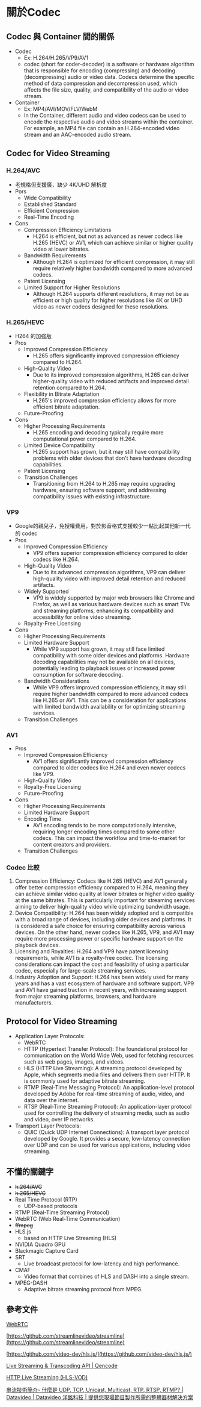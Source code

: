 # 關於Codec

## Codec 與 Container 間的關係

- Codec
    - Ex: H.264/H.265/VP9/AV1
    - codec (short for coder-decoder) is a software or hardware algorithm that is responsible for encoding (compressing) and decoding (decompressing) audio or video data. Codecs determine the specific method of data compression and decompression used, which affects the file size, quality, and compatibility of the audio or video stream.
- Container
    - Ex: MP4/AVI/MOV/FLV/WebM
    - In the Container, different audio and video codecs can be used to encode the respective audio and video streams within the container. For example, an MP4 file can contain an H.264-encoded video stream and an AAC-encoded audio stream.

## Codec for Video Streaming

### H.264/AVC

- 老規格但支援廣，缺少 4K/UHD 解析度
- Pors
    - Wide Compatibility
    - Established Standard
    - Efficient Compression
    - Real-Time Encoding
- Cons
    - Compression Efficiency Limitations
        - H.264 is efficient, but not as advanced as newer codecs like H.265 (HEVC) or AV1, which can achieve similar or higher quality video at lower bitrates.
    - Bandwidth Requirements
        - Although H.264 is optimized for efficient compression, it may still require relatively higher bandwidth compared to more advanced codecs.
    - Patent Licensing
    - Limited Support for Higher Resolutions
        - Although H.264 supports different resolutions, it may not be as efficient or high quality for higher resolutions like 4K or UHD video as newer codecs designed for these resolutions.

### H.265/HEVC

- H264 的加強版
- Pros
    - Improved Compression Efficiency
        - H.265 offers significantly improved compression efficiency compared to H.264.
    - High-Quality Video
        - Due to its improved compression algorithms, H.265 can deliver higher-quality video with reduced artifacts and improved detail retention compared to H.264.
    - Flexibility in Bitrate Adaptation
        - H.265's improved compression efficiency allows for more efficient bitrate adaptation.
    - Future-Proofing
- Cons
    - Higher Processing Requirements
        - H.265 encoding and decoding typically require more computational power compared to H.264.
    - Limited Device Compatibility
        - H.265 support has grown, but it may still have compatibility problems with older devices that don't have hardware decoding capabilities.
    - Patent Licensing
    - Transition Challenges
        - Transitioning from H.264 to H.265 may require upgrading hardware, ensuring software support, and addressing compatibility issues with existing infrastructure.

### VP9

- Google的親兒子，免授權費用，對於影音格式支援較少一點比起其他新一代的 codec
- Pros
    - Improved Compression Efficiency
        - VP9 offers superior compression efficiency compared to older codecs like H.264.
    - High-Quality Video
        - Due to its advanced compression algorithms, VP9 can deliver high-quality video with improved detail retention and reduced artifacts.
    - Widely Supported
        - VP9 is widely supported by major web browsers like Chrome and Firefox, as well as various hardware devices such as smart TVs and streaming platforms, enhancing its compatibility and accessibility for online video streaming.
    - Royalty-Free Licensing
- Cons
    - Higher Processing Requirements
    - Limited Hardware Support
        - While VP9 support has grown, it may still face limited compatibility with some older devices and platforms. Hardware decoding capabilities may not be available on all devices, potentially leading to playback issues or increased power consumption for software decoding.
    - Bandwidth Considerations
        - While VP9 offers improved compression efficiency, it may still require higher bandwidth compared to more advanced codecs like H.265 or AV1. This can be a consideration for applications with limited bandwidth availability or for optimizing streaming services.
    - Transition Challenges

### AV1

- Pros
    - Improved Compression Efficiency
        - AV1 offers significantly improved compression efficiency compared to older codecs like H.264 and even newer codecs like VP9.
    - High-Quality Video
    - Royalty-Free Licensing
    - Future-Proofing
- Cons
    - Higher Processing Requirements
    - Limited Hardware Support
    - Encoding Time
        - AV1 encoding tends to be more computationally intensive, requiring longer encoding times compared to some other codecs. This can impact the workflow and time-to-market for content creators and providers.
    - Transition Challenges

### Codec 比較

1. Compression Efficiency: 
Codecs like H.265 (HEVC) and AV1 generally offer better compression efficiency compared to H.264, meaning they can achieve similar video quality at lower bitrates or higher video quality at the same bitrates. This is particularly important for streaming services aiming to deliver high-quality video while optimizing bandwidth usage.
2. Device Compatibility: 
H.264 has been widely adopted and is compatible with a broad range of devices, including older devices and platforms. It is considered a safe choice for ensuring compatibility across various devices. On the other hand, newer codecs like H.265, VP9, and AV1 may require more processing power or specific hardware support on the playback devices.
3. Licensing and Royalties: 
H.264 and VP9 have patent licensing requirements, while AV1 is a royalty-free codec. The licensing considerations can impact the cost and feasibility of using a particular codec, especially for large-scale streaming services.
4. Industry Adoption and Support: 
H.264 has been widely used for many years and has a vast ecosystem of hardware and software support. VP9 and AV1 have gained traction in recent years, with increasing support from major streaming platforms, browsers, and hardware manufacturers.

## Protocol for Video Streaming

- Application Layer Protocols:
    - WebRTC
    - HTTP (Hypertext Transfer Protocol): The foundational protocol for communication on the World Wide Web, used for fetching resources such as web pages, images, and videos.
    - HLS (HTTP Live Streaming): A streaming protocol developed by Apple, which segments media files and delivers them over HTTP. It is commonly used for adaptive bitrate streaming.
    - RTMP (Real-Time Messaging Protocol): An application-level protocol developed by Adobe for real-time streaming of audio, video, and data over the internet.
    - RTSP (Real-Time Streaming Protocol): An application-layer protocol used for controlling the delivery of streaming media, such as audio and video, over IP networks.
- Transport Layer Protocols:
    - QUIC (Quick UDP Internet Connections): A transport layer protocol developed by Google. It provides a secure, low-latency connection over UDP and can be used for various applications, including video streaming.

## 不懂的關鍵字

- ~~h.264/AVC~~
- ~~h.265/HEVC~~
- Real Time Protocol (RTP)
    - UDP-based protocols
- RTMP (Real-Time Streaming Protocol)
- WebRTC (Web Real-Time Communication)
- ~~ffmpeg~~
- HLS.js
    - based on HTTP Live Streaming (HLS)
- NVIDIA Quadro GPU
- Blackmagic Capture Card
- SRT
    - Live broadcast protocol for low-latency and high performance.
- CMAF
    - Video format that combines of HLS and DASH into a single stream.
- MPEG-DASH
    - Adaptive bitrate streaming protocol from MPEG.

## 參考文件

[WebRTC](https://webrtc.org/?hl=zh-tw)

[https://github.com/streamlinevideo/streamline](https://github.com/streamlinevideo/streamline)

[https://github.com/video-dev/hls.js/](https://github.com/video-dev/hls.js/)

[Live Streaming & Transcoding API | Qencode](https://cloud.qencode.com/live-streaming)

[HTTP Live Streaming (HLS-VOD)](https://www.c-sharpcorner.com/article/http-live-streaming-hls-vod/)

[串流技術簡介- 什麼是 UDP, TCP, Unicast, Multicast, RTP, RTSP, RTMP? | Datavideo | Datavideo 洋銘科技 | 提供您現場節目製作所需的整體器材解決方案](https://www.datavideo.com/tw/article/51/streaming-terminology)